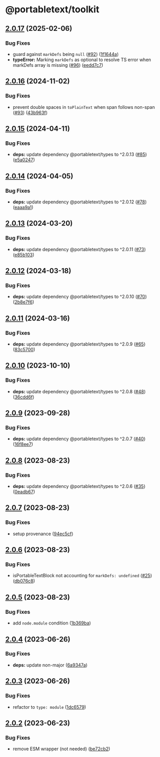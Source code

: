 # @portabletext/toolkit

## [2.0.17](https://github.com/portabletext/toolkit/compare/v2.0.16...v2.0.17) (2025-02-06)


### Bug Fixes

* guard against `markDefs` being `null` ([#92](https://github.com/portabletext/toolkit/issues/92)) ([1f1644a](https://github.com/portabletext/toolkit/commit/1f1644a67d8e41f022d8626c193f7044ccc4469e))
* **typeError:** Marking `markDefs` as optional to resolve TS error when markDefs array is missing ([#96](https://github.com/portabletext/toolkit/issues/96)) ([eedd7c7](https://github.com/portabletext/toolkit/commit/eedd7c77c1551f79d883d115c77eaf1a2906011f))

## [2.0.16](https://github.com/portabletext/toolkit/compare/v2.0.15...v2.0.16) (2024-11-02)


### Bug Fixes

* prevent double spaces in `toPlainText` when span follows non-span ([#93](https://github.com/portabletext/toolkit/issues/93)) ([43b963f](https://github.com/portabletext/toolkit/commit/43b963fc0182c304564d2f460029609efabcb8c5))

## [2.0.15](https://github.com/portabletext/toolkit/compare/v2.0.14...v2.0.15) (2024-04-11)


### Bug Fixes

* **deps:** update dependency @portabletext/types to ^2.0.13 ([#85](https://github.com/portabletext/toolkit/issues/85)) ([e5a0247](https://github.com/portabletext/toolkit/commit/e5a024795279f43cbd6712af67d8eb686652fd16))

## [2.0.14](https://github.com/portabletext/toolkit/compare/v2.0.13...v2.0.14) (2024-04-05)


### Bug Fixes

* **deps:** update dependency @portabletext/types to ^2.0.12 ([#78](https://github.com/portabletext/toolkit/issues/78)) ([eaaa9a1](https://github.com/portabletext/toolkit/commit/eaaa9a1952c8200ad20c59e434d2ac53cfe19c45))

## [2.0.13](https://github.com/portabletext/toolkit/compare/v2.0.12...v2.0.13) (2024-03-20)


### Bug Fixes

* **deps:** update dependency @portabletext/types to ^2.0.11 ([#73](https://github.com/portabletext/toolkit/issues/73)) ([e85b103](https://github.com/portabletext/toolkit/commit/e85b10331997f24e60348b96b174df36fea69230))

## [2.0.12](https://github.com/portabletext/toolkit/compare/v2.0.11...v2.0.12) (2024-03-18)


### Bug Fixes

* **deps:** update dependency @portabletext/types to ^2.0.10 ([#70](https://github.com/portabletext/toolkit/issues/70)) ([2b8e7f6](https://github.com/portabletext/toolkit/commit/2b8e7f63f609f8917b72ee655fd0907e626dafe3))

## [2.0.11](https://github.com/portabletext/toolkit/compare/v2.0.10...v2.0.11) (2024-03-16)


### Bug Fixes

* **deps:** update dependency @portabletext/types to ^2.0.9 ([#65](https://github.com/portabletext/toolkit/issues/65)) ([83c5700](https://github.com/portabletext/toolkit/commit/83c5700720afa12c2856c60881931c05ec549741))

## [2.0.10](https://github.com/portabletext/toolkit/compare/v2.0.9...v2.0.10) (2023-10-10)


### Bug Fixes

* **deps:** update dependency @portabletext/types to ^2.0.8 ([#48](https://github.com/portabletext/toolkit/issues/48)) ([36cdd6f](https://github.com/portabletext/toolkit/commit/36cdd6f8786cc5474eb1a1f1306120691d852d8f))

## [2.0.9](https://github.com/portabletext/toolkit/compare/v2.0.8...v2.0.9) (2023-09-28)


### Bug Fixes

* **deps:** update dependency @portabletext/types to ^2.0.7 ([#40](https://github.com/portabletext/toolkit/issues/40)) ([16f8ee7](https://github.com/portabletext/toolkit/commit/16f8ee75322c1bb290dcff4d666f5e87a9c67f46))

## [2.0.8](https://github.com/portabletext/toolkit/compare/v2.0.7...v2.0.8) (2023-08-23)

### Bug Fixes

- **deps:** update dependency @portabletext/types to ^2.0.6 ([#35](https://github.com/portabletext/toolkit/issues/35)) ([0eadb67](https://github.com/portabletext/toolkit/commit/0eadb67f0c85736d2e64e37186ec2224f92399e9))

## [2.0.7](https://github.com/portabletext/toolkit/compare/v2.0.6...v2.0.7) (2023-08-23)

### Bug Fixes

- setup provenance ([94ec5cf](https://github.com/portabletext/toolkit/commit/94ec5cf0f3e83d0df3ba0649339fb58195686a45))

## [2.0.6](https://github.com/portabletext/toolkit/compare/v2.0.5...v2.0.6) (2023-08-23)

### Bug Fixes

- isPortableTextBlock not accounting for `markDefs: undefined` ([#25](https://github.com/portabletext/toolkit/issues/25)) ([db076c8](https://github.com/portabletext/toolkit/commit/db076c869e816c151308c47ce50858ef80d4eb76))

## [2.0.5](https://github.com/portabletext/toolkit/compare/v2.0.4...v2.0.5) (2023-08-23)

### Bug Fixes

- add `node.module` condition ([1b369ba](https://github.com/portabletext/toolkit/commit/1b369bac105ccdb78df28f1b95b2cbbdf0e7ee74))

## [2.0.4](https://github.com/portabletext/toolkit/compare/v2.0.3...v2.0.4) (2023-06-26)

### Bug Fixes

- **deps:** update non-major ([6a9347a](https://github.com/portabletext/toolkit/commit/6a9347ad8ad08400f3eb2284e072997bf4067d59))

## [2.0.3](https://github.com/portabletext/toolkit/compare/v2.0.2...v2.0.3) (2023-06-26)

### Bug Fixes

- refactor to `type: module` ([1dc6579](https://github.com/portabletext/toolkit/commit/1dc6579053980f6191007985bc9ca9a9d4532f7b))

## [2.0.2](https://github.com/portabletext/toolkit/compare/v2.0.1...v2.0.2) (2023-06-23)

### Bug Fixes

- remove ESM wrapper (not needed) ([be72cb2](https://github.com/portabletext/toolkit/commit/be72cb258481d95343bda35e20b3c063ca30e0e2))

